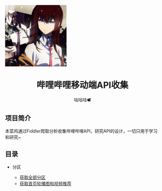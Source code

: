 <img src="https://raw.githubusercontent.com/chenzijia12300/bilibili-api/master/preview.jpg" width = "200" height = "200" align=center />
<center><h1>哔哩哔哩移动端API收集</h1></center>



<center> 咕咕咕🕊</center>

## 项目简介

本菜鸡通过Fiddler爬取分析收集哔哩哔哩API，研究API的设计，一切只用于学习和研究~







## 目录



- 分区

  - [获取全部分区](./获取分区.md)
  - [获取首页轮播图和视频推荐](./获取首页轮播图和视频推荐.md)
  

  





